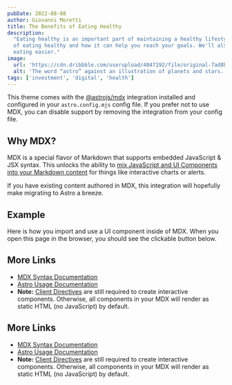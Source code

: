 ```yaml
---
pubDate: 2022-08-08
author: Giovanni Moretti
title: The Benefits of Eating Healthy
description:
  "Eating healthy is an important part of maintaining a healthy lifestyle. In this blog post, we'll explore the benefits
  of eating healthy and how it can help you reach your goals. We'll also look at some tips and tricks to make healthy
  eating easier."
image:
  url: 'https://cdn.dribbble.com/userupload/4047192/file/original-7ad8b2f6117e08cf9d4315d02eef4c93.jpg?compress=1&resize=1504x1128'
  alt: 'The word “astro” against an illustration of planets and stars.'
tags: ['investment', 'digital', 'health']
---
```


This theme comes with the [@astrojs/mdx](https://docs.astro.build/en/guides/integrations-guide/mdx/) integration
installed and configured in your `astro.config.mjs` config file. If you prefer not to use MDX, you can disable support
by removing the integration from your config file.

## Why MDX?

MDX is a special flavor of Markdown that supports embedded JavaScript & JSX syntax. This unlocks the ability to
[mix JavaScript and UI Components into your Markdown content](https://docs.astro.build/en/guides/markdown-content/#mdx-features)
for things like interactive charts or alerts.

If you have existing content authored in MDX, this integration will hopefully make migrating to Astro a breeze.

## Example

Here is how you import and use a UI component inside of MDX. When you open this page in the browser, you should see the
clickable button below.

## More Links

- [MDX Syntax Documentation](https://mdxjs.com/docs/what-is-mdx)
- [Astro Usage Documentation](https://docs.astro.build/en/guides/markdown-content/#markdown-and-mdx-pages)
- **Note:** [Client Directives](https://docs.astro.build/en/reference/directives-reference/#client-directives) are still
  required to create interactive components. Otherwise, all components in your MDX will render as static HTML (no
  JavaScript) by default.

## More Links

- [MDX Syntax Documentation](https://mdxjs.com/docs/what-is-mdx)
- [Astro Usage Documentation](https://docs.astro.build/en/guides/markdown-content/#markdown-and-mdx-pages)
- **Note:** [Client Directives](https://docs.astro.build/en/reference/directives-reference/#client-directives) are still
  required to create interactive components. Otherwise, all components in your MDX will render as static HTML (no
  JavaScript) by default.
